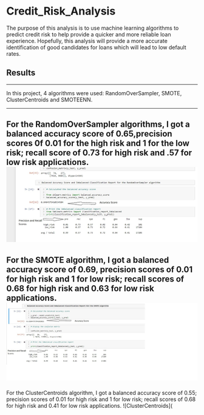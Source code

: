 # Credit_Risk_Analysis
The purpose of this analysis is to use machine learning algorithms to predict credit risk to help provide a quicker and more reliable loan experience. Hopefully, this analysis will provide a more accurate identification of good candidates for loans which will lead to low default rates.

##  Results
---
In this project, 4 algorithms were used: RandomOverSampler, SMOTE, ClusterCentroids and SMOTEENN.

---
For the RandomOverSampler algorithms, I got a balanced accuracy score of 0.65,precision scores 0f 0.01 for the high risk and 1 for the low risk; recall score of 0.73 for high risk and .57 for low risk applications.
![RandomOverSampler](https://github.com/Elewekeadanma/Credit_Risk_Analysis/blob/main/RandomOverSampler.jpg)
---
For the SMOTE algorithm, I got a balanced accuracy score of 0.69, precision scores of 0.01 for high risk and 1 for low risk; recall scores of 0.68 for high risk and 0.63 for low risk applications.
![SMOTE](https://github.com/Elewekeadanma/Credit_Risk_Analysis/blob/main/SMOTE.jpg)
---
For the ClusterCentroids algorithm, I got a balanced accuracy score of 0.55; precision scores of 0.01 for high risk and 1 for low risk; recall scores of 0.68 for high risk and 0.41 for low risk applications.
![ClusterCentroids](
